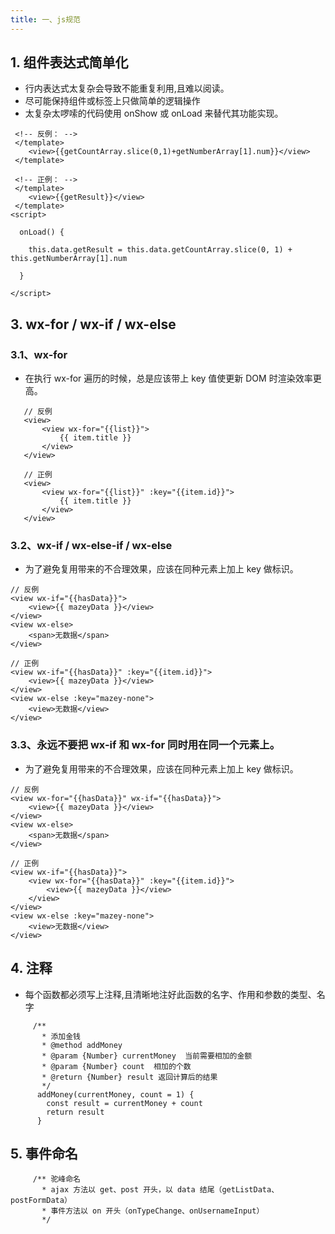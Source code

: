 ```yaml
---
title: 一、js规范
---
```

## 1. 组件表达式简单化
+ 行内表达式太复杂会导致不能重复利用,且难以阅读。
+ 尽可能保持组件或标签上只做简单的逻辑操作
+ 太复杂太啰嗦的代码使用 onShow 或 onLoad 来替代其功能实现。


```JS{0}
 <!-- 反例： -->
 </template>
    <view>{{getCountArray.slice(0,1)+getNumberArray[1].num}}</view>
 </template>
```
```JS{0}
 <!-- 正例： -->
 </template>
    <view>{{getResult}}</view>
 </template>
<script>

  onLoad() {

    this.data.getResult = this.data.getCountArray.slice(0, 1) + this.getNumberArray[1].num

  }

</script>
```


## 3. wx-for / wx-if / wx-else
### 3.1、wx-for
   + 在执行 wx-for 遍历的时候，总是应该带上 key 值使更新 DOM 时渲染效率更高。
```JS{0}
   // 反例
   <view>
       <view wx-for="{{list}}">
           {{ item.title }}
       </view>
   </view>

   // 正例
   <view>
       <view wx-for="{{list}}" :key="{{item.id}}">
           {{ item.title }}
       </view>
   </view>
```

### 3.2、wx-if / wx-else-if / wx-else
   + 为了避免复用带来的不合理效果，应该在同种元素上加上 key 做标识。
```JS{0}
// 反例
<view wx-if="{{hasData}}">
    <view>{{ mazeyData }}</view>
</view>
<view wx-else>
    <span>无数据</span>
</view>

// 正例
<view wx-if="{{hasData}}" :key="{{item.id}}">
    <view>{{ mazeyData }}</view>
</view>
<view wx-else :key="mazey-none">
    <view>无数据</view>
</view>
```
### 3.3、永远不要把 wx-if 和 wx-for 同时用在同一个元素上。
   + 为了避免复用带来的不合理效果，应该在同种元素上加上 key 做标识。
```JS{0}
// 反例
<view wx-for="{{hasData}}" wx-if="{{hasData}}">
    <view>{{ mazeyData }}</view>
</view>
<view wx-else>
    <span>无数据</span>
</view>

// 正例
<view wx-if="{{hasData}}">
    <view wx-for="{{hasData}}" :key="{{item.id}}">
        <view>{{ mazeyData }}</view>
    </view>
</view>
<view wx-else :key="mazey-none">
    <view>无数据</view>
</view>
```

## 4. 注释
 + 每个函数都必须写上注释,且清晰地注好此函数的名字、作用和参数的类型、名字

 ```JS{0}
      /**
        * 添加金钱
        * @method addMoney
        * @param {Number} currentMoney  当前需要相加的金额
        * @param {Number} count  相加的个数
        * @return {Number} result 返回计算后的结果
        */
       addMoney(currentMoney, count = 1) {
         const result = currentMoney + count
         return result
       }
 ```

## 5. 事件命名

 ```JS{0}
      /** 驼峰命名
        * ajax 方法以 get、post 开头，以 data 结尾（getListData、postFormData）
        * 事件方法以 on 开头（onTypeChange、onUsernameInput）
        */


 ```



